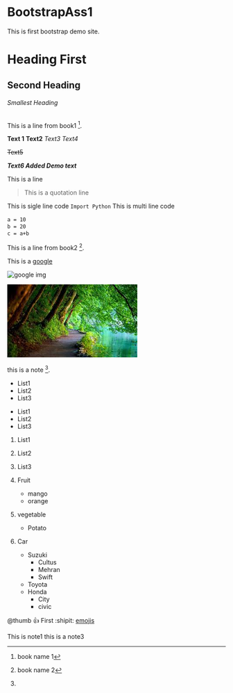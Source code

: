 # BootstrapAss1
This is first bootstrap demo site.
# Heading First
## Second Heading
###### Smallest Heading

This is a line from book1 [^1].



**Text 1** 
__Text2__
*Text3*
_Text4_

~~Text5~~

***Text6 Added
Demo text***

This is a line
> This is a quotation line

This is sigle line code
`Import Python`
This is multi line code
```
a = 10
b = 20
c = a+b
```

This is a line from book2 [^2].


This is a [google](https://www.google.com)

![google img](https://www.google.com/images/branding/googlelogo/2x/googlelogo_color_92x30dp.png)

![img1](/img1.jpg)

this is a note [^note].

- List1
- List2
- List3

* List1
* List2
* List3

1. List1
2. List2
3. List3

1. Fruit
   - mango
   - orange
2. vegetable
   * Potato
3. Car
   - Suzuki
     * Cultus
     * Mehran
     * Swift
   - Toyota
   - Honda
     - City
     - civic

@thumb :+1: First
:shipit:
[emojis](https://github.com/ikatyang/emoji-cheat-sheet/blob/master/README.md)


<!-- this is a line -->

[^1]: book name 1
[^2]: book name 2
[^note]:
This is note1
this is a note3